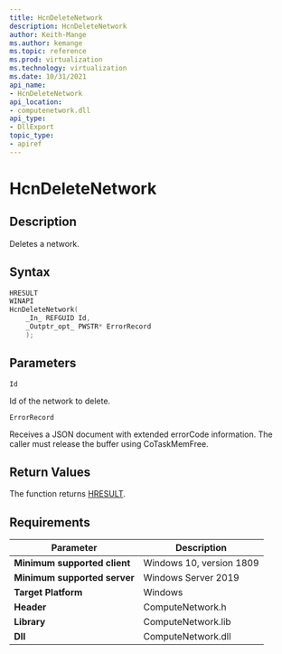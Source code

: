 ```yaml
---
title: HcnDeleteNetwork
description: HcnDeleteNetwork
author: Keith-Mange
ms.author: kemange
ms.topic: reference
ms.prod: virtualization
ms.technology: virtualization
ms.date: 10/31/2021
api_name:
- HcnDeleteNetwork
api_location:
- computenetwork.dll
api_type:
- DllExport
topic_type:
- apiref
---
```

# HcnDeleteNetwork

## Description

Deletes a network.

## Syntax

```cpp
HRESULT
WINAPI
HcnDeleteNetwork(
    _In_ REFGUID Id,
    _Outptr_opt_ PWSTR* ErrorRecord
    );
```

## Parameters

`Id`

Id of the network to delete.

`ErrorRecord`

Receives a JSON document with extended errorCode information. The caller must release the buffer using CoTaskMemFree.

## Return Values

The function returns [HRESULT](./HCNHResult.md).

## Requirements

|Parameter|Description|
|---|---|
| **Minimum supported client** | Windows 10, version 1809 |
| **Minimum supported server** | Windows Server 2019 |
| **Target Platform** | Windows |
| **Header** | ComputeNetwork.h |
| **Library** | ComputeNetwork.lib |
| **Dll** | ComputeNetwork.dll |




